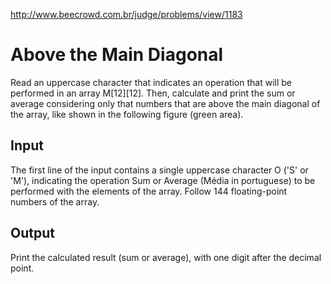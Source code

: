 http://www.beecrowd.com.br/judge/problems/view/1183

# Above the Main Diagonal

Read an uppercase character that indicates an operation that will be performed
in an array M[12][12]. Then, calculate and print the sum or average
considering only that numbers that are above the main diagonal of the array,
like shown in the following figure (green area).

## Input

The first line of the input contains a single uppercase character O ('S' or
'M'), indicating the operation Sum or Average (Média in portuguese) to be
performed with the elements of the array. Follow 144 floating-point numbers of
the array.

## Output

Print the calculated result (sum or average), with one digit after the decimal
point.
